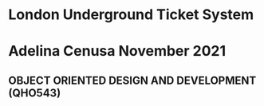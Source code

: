 # London Underground Ticket System
# Adelina Cenusa November 2021


## OBJECT ORIENTED DESIGN AND DEVELOPMENT (QHO543)

